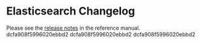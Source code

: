 # Elasticsearch Changelog

Please see the [release notes](https://www.elastic.co/guide/en/elasticsearch/reference/current/es-release-notes.html) in the reference manual.
dcfa908f5996020ebbd2
dcfa908f5996020ebbd2
dcfa908f5996020ebbd2
